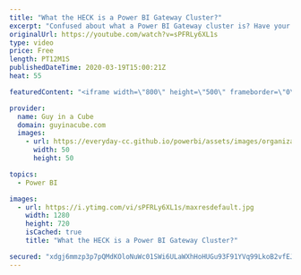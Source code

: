 ```yaml
---
title: "What the HECK is a Power BI Gateway Cluster?"
excerpt: "Confused about what a Power BI Gateway cluster is? Have your On-Premises Data Gateway installed but it's overloaded? This video is for you!  Documentation: https://docs.microsoft.com/data-integration/gateway/service-gateway-high-availability-clusters  PowerShell: https://docs.microsoft.com/data-integration/gateway/service-gateway-powershell-support"
originalUrl: https://youtube.com/watch?v=sPFRLy6XL1s
type: video
price: Free
length: PT12M1S
publishedDateTime: 2020-03-19T15:00:21Z
heat: 55

featuredContent: "<iframe width=\"800\" height=\"500\" frameborder=\"0\" src=\"https://www.youtube.com/embed/sPFRLy6XL1s\" allow=\"accelerometer; autoplay; encrypted-media; gyroscope; picture-in-picture\" allowfullscreen></iframe>"

provider:
  name: Guy in a Cube
  domain: guyinacube.com
  images:
    - url: https://everyday-cc.github.io/powerbi/assets/images/organizations/guyinacube.com-50x50.jpg
      width: 50
      height: 50

topics:
  - Power BI

images:
  - url: https://i.ytimg.com/vi/sPFRLy6XL1s/maxresdefault.jpg
    width: 1280
    height: 720
    isCached: true
    title: "What the HECK is a Power BI Gateway Cluster?"

secured: "xdgj6mmzp3p7pQMdKOloNuWc01SWi6ULaWXhHoHUGu93F91YVq99LkoB2vfEJiqphWbBnuXQOXM62tCVJARUo8yO2SDcGLofNqQ+a8+2tvrHvDPGDCwORBXxYuSy/FV9zZkxY5mQLCirlkw4vlXvApQpY5OIE4DmK7p1aysu8OsHSVua6tnz1m5mWREx6J27vC0lnLabiVOBOgyprHbDiRP0rLkfB8pnP8tlVw63hkFkqlpKU0ijrec6crefXwVye+yok0A0TdRQy3V5IkJPSfYrM/K7kBfmlsYoTIVrD4syLusQGuxcpZYLxMxJ/iPbhIBf4TySksDjYlUz0FQHVsXB9Dwuc9G2DYZTZhNHTXCfKjZ51iqWJoqieTqzN2xzQI+R2Oa7mb53CHGFrmocjxUmI57l2sKaApHgfjnk9Tk=;wStDDxsBs+IN6Gj5hYMlcg=="
---
```


